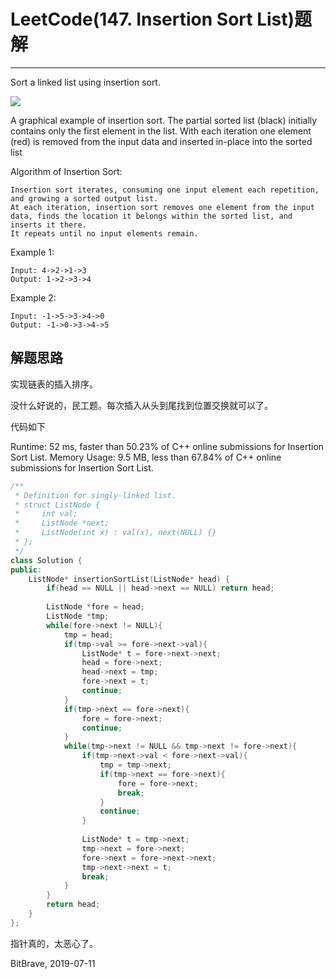 # LeetCode(147. Insertion Sort List)题解
------
Sort a linked list using insertion sort.

![](https://upload.wikimedia.org/wikipedia/commons/0/0f/Insertion-sort-example-300px.gif)

A graphical example of insertion sort. The partial sorted list (black) initially contains only the first element in the list.
With each iteration one element (red) is removed from the input data and inserted in-place into the sorted list
 

Algorithm of Insertion Sort:

    Insertion sort iterates, consuming one input element each repetition, and growing a sorted output list.
    At each iteration, insertion sort removes one element from the input data, finds the location it belongs within the sorted list, and inserts it there.
    It repeats until no input elements remain.

Example 1:

    Input: 4->2->1->3
    Output: 1->2->3->4
Example 2:

    Input: -1->5->3->4->0
    Output: -1->0->3->4->5

## 解题思路
实现链表的插入排序。

没什么好说的，民工题。每次插入从头到尾找到位置交换就可以了。

代码如下

Runtime: 52 ms, faster than 50.23% of C++ online submissions for Insertion Sort List.
Memory Usage: 9.5 MB, less than 67.84% of C++ online submissions for Insertion Sort List.

```C++
/**
 * Definition for singly-linked list.
 * struct ListNode {
 *     int val;
 *     ListNode *next;
 *     ListNode(int x) : val(x), next(NULL) {}
 * };
 */
class Solution {
public:
    ListNode* insertionSortList(ListNode* head) {
        if(head == NULL || head->next == NULL) return head;
        
        ListNode *fore = head;
        ListNode *tmp;
        while(fore->next != NULL){
            tmp = head;
            if(tmp->val >= fore->next->val){
                ListNode* t = fore->next->next;
                head = fore->next;
                head->next = tmp;
                fore->next = t;
                continue;
            }
            if(tmp->next == fore->next){
                fore = fore->next;
                continue;
            }
            while(tmp->next != NULL && tmp->next != fore->next){
                if(tmp->next->val < fore->next->val){
                    tmp = tmp->next;
                    if(tmp->next == fore->next){
                        fore = fore->next;
                        break;
                    }
                    continue;
                }
                
                ListNode* t = tmp->next;
                tmp->next = fore->next;
                fore->next = fore->next->next;
                tmp->next->next = t;
                break;
            }
        }
        return head;
    }
};
```

指针真的，太恶心了。

BitBrave, 2019-07-11
